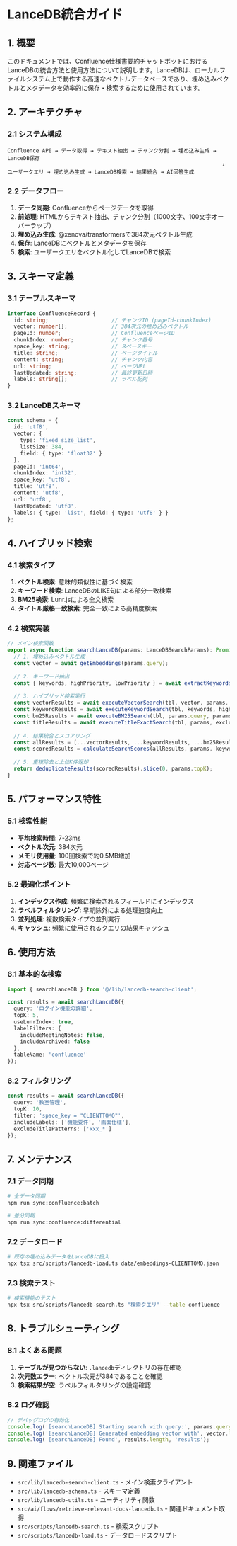 # LanceDB統合ガイド

## 1. 概要

このドキュメントでは、Confluence仕様書要約チャットボットにおけるLanceDBの統合方法と使用方法について説明します。LanceDBは、ローカルファイルシステム上で動作する高速なベクトルデータベースであり、埋め込みベクトルとメタデータを効率的に保存・検索するために使用されています。

## 2. アーキテクチャ

### 2.1 システム構成

```
Confluence API → データ取得 → テキスト抽出 → チャンク分割 → 埋め込み生成 → LanceDB保存
                                                                    ↓
ユーザークエリ → 埋め込み生成 → LanceDB検索 → 結果統合 → AI回答生成
```

### 2.2 データフロー

1. **データ同期**: Confluenceからページデータを取得
2. **前処理**: HTMLからテキスト抽出、チャンク分割（1000文字、100文字オーバーラップ）
3. **埋め込み生成**: @xenova/transformersで384次元ベクトル生成
4. **保存**: LanceDBにベクトルとメタデータを保存
5. **検索**: ユーザークエリをベクトル化してLanceDBで検索

## 3. スキーマ定義

### 3.1 テーブルスキーマ

```typescript
interface ConfluenceRecord {
  id: string;                    // チャンクID (pageId-chunkIndex)
  vector: number[];              // 384次元の埋め込みベクトル
  pageId: number;                // ConfluenceページID
  chunkIndex: number;            // チャンク番号
  space_key: string;             // スペースキー
  title: string;                 // ページタイトル
  content: string;               // チャンク内容
  url: string;                   // ページURL
  lastUpdated: string;           // 最終更新日時
  labels: string[];              // ラベル配列
}
```

### 3.2 LanceDBスキーマ

```typescript
const schema = {
  id: 'utf8',
  vector: { 
    type: 'fixed_size_list', 
    listSize: 384, 
    field: { type: 'float32' } 
  },
  pageId: 'int64',
  chunkIndex: 'int32',
  space_key: 'utf8',
  title: 'utf8',
  content: 'utf8',
  url: 'utf8',
  lastUpdated: 'utf8',
  labels: { type: 'list', field: { type: 'utf8' } }
};
```

## 4. ハイブリッド検索

### 4.1 検索タイプ

1. **ベクトル検索**: 意味的類似性に基づく検索
2. **キーワード検索**: LanceDBのLIKE句による部分一致検索
3. **BM25検索**: Lunr.jsによる全文検索
4. **タイトル厳格一致検索**: 完全一致による高精度検索

### 4.2 検索実装

```typescript
// メイン検索関数
export async function searchLanceDB(params: LanceDBSearchParams): Promise<LanceDBSearchResult[]> {
  // 1. 埋め込みベクトル生成
  const vector = await getEmbeddings(params.query);
  
  // 2. キーワード抽出
  const { keywords, highPriority, lowPriority } = await extractKeywordsHybrid(params.query);
  
  // 3. ハイブリッド検索実行
  const vectorResults = await executeVectorSearch(tbl, vector, params, excludeLabels);
  const keywordResults = await executeKeywordSearch(tbl, keywords, highPriority, lowPriority, params, excludeLabels);
  const bm25Results = await executeBM25Search(tbl, params.query, params, excludeLabels);
  const titleResults = await executeTitleExactSearch(tbl, params, excludeLabels);
  
  // 4. 結果統合とスコアリング
  const allResults = [...vectorResults, ...keywordResults, ...bm25Results, ...titleResults];
  const scoredResults = calculateSearchScores(allResults, params, keywords, highPriority, lowPriority, labelFilters);
  
  // 5. 重複除去と上位K件返却
  return deduplicateResults(scoredResults).slice(0, params.topK);
}
```

## 5. パフォーマンス特性

### 5.1 検索性能

- **平均検索時間**: 7-23ms
- **ベクトル次元**: 384次元
- **メモリ使用量**: 100回検索で約0.5MB増加
- **対応ページ数**: 最大10,000ページ

### 5.2 最適化ポイント

1. **インデックス作成**: 頻繁に検索されるフィールドにインデックス
2. **ラベルフィルタリング**: 早期除外による処理速度向上
3. **並列処理**: 複数検索タイプの並列実行
4. **キャッシュ**: 頻繁に使用されるクエリの結果キャッシュ

## 6. 使用方法

### 6.1 基本的な検索

```typescript
import { searchLanceDB } from '@/lib/lancedb-search-client';

const results = await searchLanceDB({
  query: 'ログイン機能の詳細',
  topK: 5,
  useLunrIndex: true,
  labelFilters: { 
    includeMeetingNotes: false, 
    includeArchived: false 
  },
  tableName: 'confluence'
});
```

### 6.2 フィルタリング

```typescript
const results = await searchLanceDB({
  query: '教室管理',
  topK: 10,
  filter: 'space_key = "CLIENTTOMO"',
  includeLabels: ['機能要件', '画面仕様'],
  excludeTitlePatterns: ['xxx_*']
});
```

## 7. メンテナンス

### 7.1 データ同期

```bash
# 全データ同期
npm run sync:confluence:batch

# 差分同期
npm run sync:confluence:differential
```

### 7.2 データロード

```bash
# 既存の埋め込みデータをLanceDBに投入
npx tsx src/scripts/lancedb-load.ts data/embeddings-CLIENTTOMO.json
```

### 7.3 検索テスト

```bash
# 検索機能のテスト
npx tsx src/scripts/lancedb-search.ts "検索クエリ" --table confluence
```

## 8. トラブルシューティング

### 8.1 よくある問題

1. **テーブルが見つからない**: `.lancedb`ディレクトリの存在確認
2. **次元数エラー**: ベクトル次元が384であることを確認
3. **検索結果が空**: ラベルフィルタリングの設定確認

### 8.2 ログ確認

```typescript
// デバッグログの有効化
console.log('[searchLanceDB] Starting search with query:', params.query);
console.log('[searchLanceDB] Generated embedding vector with', vector.length, 'dimensions');
console.log('[searchLanceDB] Found', results.length, 'results');
```

## 9. 関連ファイル

- `src/lib/lancedb-search-client.ts` - メイン検索クライアント
- `src/lib/lancedb-schema.ts` - スキーマ定義
- `src/lib/lancedb-utils.ts` - ユーティリティ関数
- `src/ai/flows/retrieve-relevant-docs-lancedb.ts` - 関連ドキュメント取得
- `src/scripts/lancedb-search.ts` - 検索スクリプト
- `src/scripts/lancedb-load.ts` - データロードスクリプト
